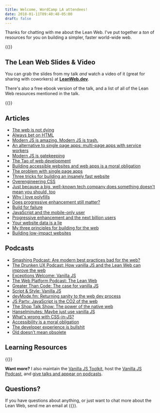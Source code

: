```yaml
---
title: Welcome, WordCamp LA attendees!
date: 2018-01-11T09:40:48-05:00
draft: false
---
```


Thanks for chatting with me about the Lean Web. I've put together a *ton* of resources for you on building a simpler, faster world-wide web.

{{<cta for="funnel">}}


## The Lean Web Slides & Video

You can grab the slides from my talk *and* watch a video of it (great for sharing with coworkers) at **[LeanWeb.dev](https://leanweb.dev/)**.

There's also a free ebook version of the talk, and a list of all of the Lean Web resources mentioned in the talk.


{{<mailchimp intro="true">}}


## Articles

- [The web is not dying](/the-web-is-not-dying/)
- [Always bet on HTML](/always-bet-on-html/)
- [Modern JS is amazing. Modern JS is trash.](/modern-js-is-amazing.-modern-js-is-trash./)
- [An alternative to single page apps: multi-page apps with service workers](/an-alternative-to-single-page-apps-multi-page-apps-with-service-workers/)
- [Modern JS is gatekeeping](/modern-js-is-gatekeeping/)
- [The Tao of web development](/the-tao-of-web-development/)
- [Building accessible websites and web apps is a moral obligation](/building-accessible-websites-and-apps-is-a-moral-obligation/)
- [The problem with single page apps](/the-problem-with-single-page-apps/)
- [Three tricks for building an insanely fast website](/three-tricks-for-building-an-insanely-fast-website/)
- [Overengineering CSS](/overengineering-css/)
- [Just because a big, well-known tech company does something doesn't mean you should, too](/just-because-a-big-well-known-tech-company-does-something-doesnt-mean-you-should-too/)
- [Why I love polyfills](/why-i-love-polyfills/)
- [Does progressive enhancement still matter?](/does-progressive-enhancement-still-matter/)
- [Build for failure](/build-for-failure/)
- [JavaScript and the mobile-only user](/javascript-and-the-mobile-only-user/)
- [Progressive enhancement and the next billion users](/progressive-enhancement-and-the-next-billion-web-users/)
- [Your website data is a lie](/your-website-data-is-a-lie/)
- [My three principles for building for the web](/my-three-principles-for-web-design-and-development/)
- [Building low-impact websites](/building-low-impact-websites/)


## Podcasts

- [Smashing Podcast: Are modern best practices bad for the web?](https://podcast.smashingmagazine.com/episodes/are-modern-best-practices-bad-for-the-web-with-chris-ferdinandi)
- [The Drunken UX Podcast: How vanilla JS and the Lean Web can improve the web](https://drunkenux.com/podcast/dux71/)
- [Exceptions Welcome: Vanilla JS](http://www.exceptionswelcome.com/1204355/4889057)
- [The Web Platform Podcast: The Lean Web](https://thewebplatformpodcast.com/196-lean-web-dev)
- [Greater Than Code: The case for vanilla JS](https://www.greaterthancode.com/the-case-for-vanilla-javascript)
- [Script & Style: Vanilla JS](https://scriptandstyle.simplecast.com/episodes/vanilla-javascript-with-chris-ferdinandi)
- [devMode.fm: Returning sanity to the web dev process](https://devmode.fm/episodes/returning-sanity-to-the-webdev-process?mc_cid=d0351d5f34&mc_eid=7dddaa071c)
- [JS Party: JavaScript is the CO2 of the web](https://changelog.com/jsparty/80)
- [The Shop Talk Show: The power of the native web](https://shoptalkshow.com/episodes/274-vanilla-js-chris-ferdinandi/)
- [Hanselminutes: Maybe just use vanilla JS](https://hanselminutes.com/598/maybe-just-use-vanilla-javascript-with-chris-ferdinandi)
- [What's wrong with CSS-in-JS?](https://vanillajspodcast.com/whats-wrong-with-css-in-js/)
- [Accessibility is a moral obligation](https://vanillajspodcast.com/accessibility-is-a-moral-obligation/)
- [The developer experience is bullshit](https://vanillajspodcast.com/the-developer-experience-is-bullshit/)
- [Old doesn't mean obsolete](https://vanillajspodcast.com/old-doesnt-mean-obsolete/)


## Learning Resources

{{<cta for="products">}}

**Want more?** I also maintain the [Vanilla JS Toolkit](https://vanillajstoolkit.com), host the [Vanilla JS Podcast](https://vanillajspodcast.com), and [give talks and appear on podcasts](/talks).


## Questions?

If you have questions about anything, or just want to chat more about the Lean Web, send me an email at {{<email>}}.